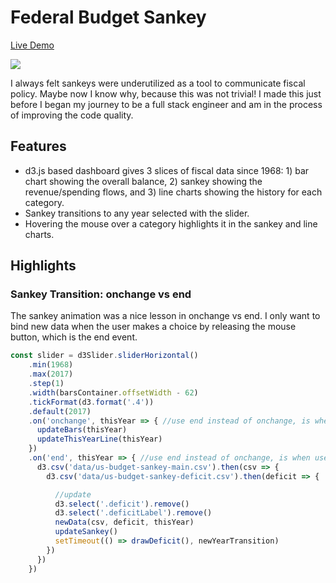 # Federal Budget Sankey

[Live Demo](https://masonchinkin.github.io/budgetSankey/)

![](https://github.com/MasonChinkin/budgetSankey/blob/master/dist/budgetsankey.gif)

I always felt sankeys were underutilized as a tool to communicate fiscal policy. Maybe now I know why, because this was not trivial! I made this just before I began my journey to be a full stack engineer and am in the process of improving the code quality.

## Features

* d3.js based dashboard gives 3 slices of fiscal data since 1968: 1) bar chart showing the overall balance, 2) sankey showing the revenue/spending flows, and 3) line charts showing the history for each category.
* Sankey transitions to any year selected with the slider.
* Hovering the mouse over a category highlights it in the sankey and line charts.

## Highlights

### Sankey Transition: onchange vs end

The sankey animation was a nice lesson in onchange vs end. I only want to bind new data when the user makes a choice by releasing the mouse button, which is the end event.

```javascript
const slider = d3Slider.sliderHorizontal()
    .min(1968)
    .max(2017)
    .step(1)
    .width(barsContainer.offsetWidth - 62)
    .tickFormat(d3.format('.4'))
    .default(2017)
    .on('onchange', thisYear => { //use end instead of onchange, is when user releases mouse
      updateBars(thisYear)
      updateThisYearLine(thisYear)
    })
    .on('end', thisYear => { //use end instead of onchange, is when user releases mouse
      d3.csv('data/us-budget-sankey-main.csv').then(csv => {
        d3.csv('data/us-budget-sankey-deficit.csv').then(deficit => {

          //update
          d3.select('.deficit').remove()
          d3.select('.deficitLabel').remove()
          newData(csv, deficit, thisYear)
          updateSankey()
          setTimeout(() => drawDeficit(), newYearTransition)
        })
      })
    })
```
